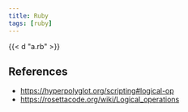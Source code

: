 ```yaml
---
title: Ruby
tags: [ruby]
---
```


{{< d "a.rb" >}}

## References

- <https://hyperpolyglot.org/scripting#logical-op>
- <https://rosettacode.org/wiki/Logical_operations>

